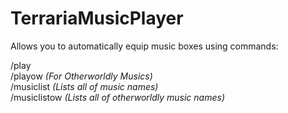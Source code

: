 # TerrariaMusicPlayer

Allows you to automatically equip music boxes using commands:  

/play <MusicName>  
/playow <MusicName> *(For Otherworldly Musics)*  
/musiclist *(Lists all of music names)*  
/musiclistow *(Lists all of otherworldly music names)*  
